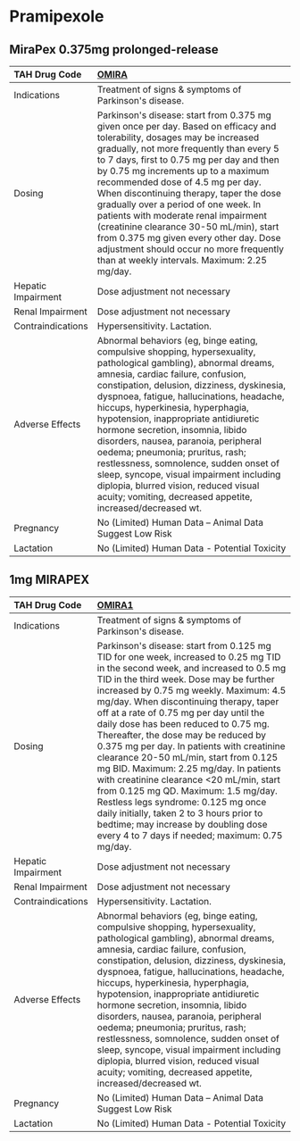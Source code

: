 # Pramipexole

## MiraPex 0.375mg prolonged-release

| TAH Drug Code      | [**OMIRA**](https://www.tahsda.org.tw/drugs/hissearch.php?drug_code=OMIRA)                                                                                                                                                                                                                                                                                                                                                                                                                                                                                                                                                                   |
|:-------------------|:---------------------------------------------------------------------------------------------------------------------------------------------------------------------------------------------------------------------------------------------------------------------------------------------------------------------------------------------------------------------------------------------------------------------------------------------------------------------------------------------------------------------------------------------------------------------------------------------------------------------------------------------|
| Indications        | Treatment of signs & symptoms of Parkinson's disease.                                                                                                                                                                                                                                                                                                                                                                                                                                                                                                                                                                                        |
| Dosing             | Parkinson's disease: start from 0.375 mg given once per day. Based on efficacy and tolerability, dosages may be increased gradually, not more frequently than every 5 to 7 days, first to 0.75 mg per day and then by 0.75 mg increments up to a maximum recommended dose of 4.5 mg per day. When discontinuing therapy, taper the dose gradually over a period of one week. In patients with moderate renal impairment (creatinine clearance 30-50 mL/min), start from 0.375 mg given every other day. Dose adjustment should occur no more frequently than at weekly intervals. Maximum: 2.25 mg/day.                                      |
| Hepatic Impairment | Dose adjustment not necessary                                                                                                                                                                                                                                                                                                                                                                                                                                                                                                                                                                                                                |
| Renal Impairment   | Dose adjustment not necessary                                                                                                                                                                                                                                                                                                                                                                                                                                                                                                                                                                                                                |
| Contraindications  | Hypersensitivity. Lactation.                                                                                                                                                                                                                                                                                                                                                                                                                                                                                                                                                                                                                 |
| Adverse Effects    | Abnormal behaviors (eg, binge eating, compulsive shopping, hypersexuality, pathological gambling), abnormal dreams, amnesia, cardiac failure, confusion, constipation, delusion, dizziness, dyskinesia, dyspnoea, fatigue, hallucinations, headache, hiccups, hyperkinesia, hyperphagia, hypotension, inappropriate antidiuretic hormone secretion, insomnia, libido disorders, nausea, paranoia, peripheral oedema; pneumonia; pruritus, rash; restlessness, somnolence, sudden onset of sleep, syncope, visual impairment including diplopia, blurred vision, reduced visual acuity; vomiting, decreased appetite, increased/decreased wt. |
| Pregnancy          | No (Limited) Human Data – Animal Data Suggest Low Risk                                                                                                                                                                                                                                                                                                                                                                                                                                                                                                                                                                                       |
| Lactation          | No (Limited) Human Data - Potential Toxicity                                                                                                                                                                                                                                                                                                                                                                                                                                                                                                                                                                                                 |

## 1mg MIRAPEX

| TAH Drug Code      | [**OMIRA1**](https://www.tahsda.org.tw/drugs/hissearch.php?drug_code=OMIRA1)                                                                                                                                                                                                                                                                                                                                                                                                                                                                                                                                                                                                                                                                                                              |
|:-------------------|:------------------------------------------------------------------------------------------------------------------------------------------------------------------------------------------------------------------------------------------------------------------------------------------------------------------------------------------------------------------------------------------------------------------------------------------------------------------------------------------------------------------------------------------------------------------------------------------------------------------------------------------------------------------------------------------------------------------------------------------------------------------------------------------|
| Indications        | Treatment of signs & symptoms of Parkinson's disease.                                                                                                                                                                                                                                                                                                                                                                                                                                                                                                                                                                                                                                                                                                                                     |
| Dosing             | Parkinson's disease: start from 0.125 mg TID for one week, increased to 0.25 mg TID in the second week, and increased to 0.5 mg TID in the third week. Dose may be further increased by 0.75 mg weekly. Maximum: 4.5 mg/day. When discontinuing therapy, taper off at a rate of 0.75 mg per day until the daily dose has been reduced to 0.75 mg. Thereafter, the dose may be reduced by 0.375 mg per day. In patients with creatinine clearance 20-50 mL/min, start from 0.125 mg BID. Maximum: 2.25 mg/day. In patients with creatinine clearance <20 mL/min, start from 0.125 mg QD. Maximum: 1.5 mg/day. Restless legs syndrome: 0.125 mg once daily initially, taken 2 to 3 hours prior to bedtime; may increase by doubling dose every 4 to 7 days if needed; maximum: 0.75 mg/day. |
| Hepatic Impairment | Dose adjustment not necessary                                                                                                                                                                                                                                                                                                                                                                                                                                                                                                                                                                                                                                                                                                                                                             |
| Renal Impairment   | Dose adjustment not necessary                                                                                                                                                                                                                                                                                                                                                                                                                                                                                                                                                                                                                                                                                                                                                             |
| Contraindications  | Hypersensitivity. Lactation.                                                                                                                                                                                                                                                                                                                                                                                                                                                                                                                                                                                                                                                                                                                                                              |
| Adverse Effects    | Abnormal behaviors (eg, binge eating, compulsive shopping, hypersexuality, pathological gambling), abnormal dreams, amnesia, cardiac failure, confusion, constipation, delusion, dizziness, dyskinesia, dyspnoea, fatigue, hallucinations, headache, hiccups, hyperkinesia, hyperphagia, hypotension, inappropriate antidiuretic hormone secretion, insomnia, libido disorders, nausea, paranoia, peripheral oedema; pneumonia; pruritus, rash; restlessness, somnolence, sudden onset of sleep, syncope, visual impairment including diplopia, blurred vision, reduced visual acuity; vomiting, decreased appetite, increased/decreased wt.                                                                                                                                              |
| Pregnancy          | No (Limited) Human Data – Animal Data Suggest Low Risk                                                                                                                                                                                                                                                                                                                                                                                                                                                                                                                                                                                                                                                                                                                                    |
| Lactation          | No (Limited) Human Data - Potential Toxicity                                                                                                                                                                                                                                                                                                                                                                                                                                                                                                                                                                                                                                                                                                                                              |

